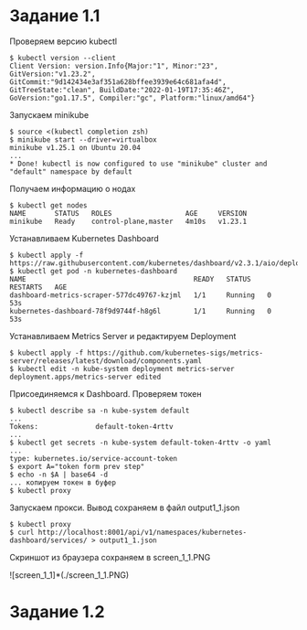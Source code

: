 # Задание 1.1

Проверяем версию kubectl 
```console
$ kubectl version --client
Client Version: version.Info{Major:"1", Minor:"23", GitVersion:"v1.23.2", GitCommit:"9d142434e3af351a628bffee3939e64c681afa4d", GitTreeState:"clean", BuildDate:"2022-01-19T17:35:46Z", GoVersion:"go1.17.5", Compiler:"gc", Platform:"linux/amd64"}
```
Запускаем minikube
```console
$ source <(kubectl completion zsh)
$ minikube start --driver=virtualbox
minikube v1.25.1 on Ubuntu 20.04
... 
* Done! kubectl is now configured to use "minikube" cluster and "default" namespace by default
```

Получаем информацию о нодах
```console
$ kubectl get nodes
NAME       STATUS   ROLES                  AGE     VERSION
minikube   Ready    control-plane,master   4m10s   v1.23.1
```

Устанавливаем Kubernetes Dashboard
```console
$ kubectl apply -f https://raw.githubusercontent.com/kubernetes/dashboard/v2.3.1/aio/deploy/recommended.yaml
$ kubectl get pod -n kubernetes-dashboard
NAME                                         READY   STATUS    RESTARTS   AGE
dashboard-metrics-scraper-577dc49767-kzjml   1/1     Running   0          53s
kubernetes-dashboard-78f9d9744f-h8g6l        1/1     Running   0          53s
```

Устанавливаем Metrics Server и редактируем Deployment
```console
$ kubectl apply -f https://github.com/kubernetes-sigs/metrics-server/releases/latest/download/components.yaml
$ kubectl edit -n kube-system deployment metrics-server
deployment.apps/metrics-server edited
```

Присоединяемся к Dashboard. Проверяем токен
```console
$ kubectl describe sa -n kube-system default
...
Tokens:              default-token-4rttv
...
$ kubectl get secrets -n kube-system default-token-4rttv -o yaml
...
type: kubernetes.io/service-account-token
$ export A="token form prev step"
$ echo -n $A | base64 -d
... копируем токен в буфер
$ kubectl proxy
```

Запускаем прокси. Вывод сохраняем в файл output1_1.json
```
$ kubectl proxy
$ curl http://localhost:8001/api/v1/namespaces/kubernetes-dashboard/services/ > output1_1.json
```

Скриншот из браузера сохраняем в screen_1_1.PNG

![screen_1_1]*(./screen_1_1.PNG)

# Задание 1.2

